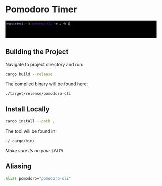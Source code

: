 # Pomodoro Timer

![Pomodoro Terminal](assets/videos/usage.gif)

## Building the Project

Navigate to project directory and run:

```bash
cargo build --release
```

The compiled binary will be found here:

```bash
./target/release/pomodoro-cli
```

## Install Locally

```bash
cargo install --path .
```

The tool will be found in:

```bash
~/.cargo/bin/
```

*Make sure its on your `$PATH`*

## Aliasing

```bash
alias pomodoro="pomodoro-cli"
```

